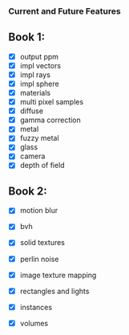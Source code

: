 ### Current and Future Features

## Book 1:
- [x] output ppm
- [x] impl vectors
- [x] impl rays
- [x] impl sphere
- [x] materials
- [x] multi pixel samples
- [x] diffuse
- [x] gamma correction
- [x] metal
- [x] fuzzy metal
- [x] glass
- [x] camera
- [x] depth of field

## Book 2:
- [x] motion blur
- [x] bvh
- [x] solid textures 
- [x] perlin noise
- [x] image texture mapping
- [x] rectangles and lights
- [x] instances
- [x] volumes

